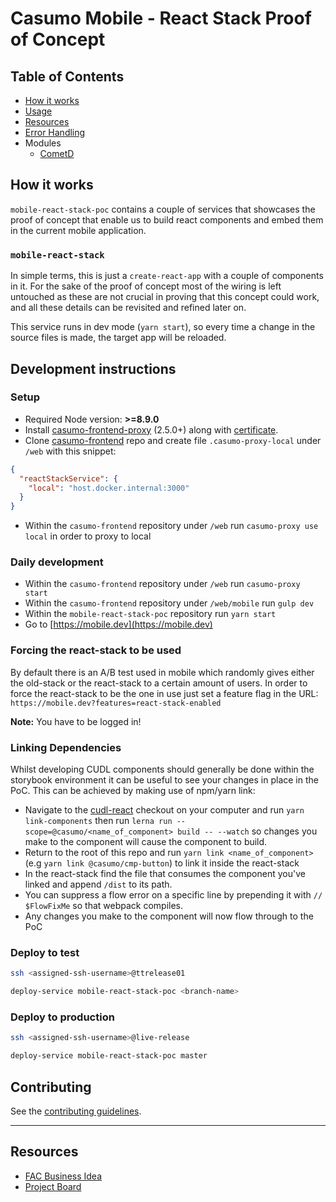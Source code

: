 # Casumo Mobile - React Stack Proof of Concept

## Table of Contents

- [How it works](#how-it-works)
- [Usage](#development-instructions)
- [Resources](#resources)
- [Error Handling](./docs/error-handling.md)
- Modules
  - [CometD](./src/models/cometd/README.md)

## How it works

`mobile-react-stack-poc` contains a couple of services that showcases the proof
of concept that enable us to build react components and embed them in the
current mobile application.

### `mobile-react-stack`

In simple terms, this is just a `create-react-app` with a couple of components
in it. For the sake of the proof of concept most of the wiring is left untouched
as these are not crucial in proving that this concept could work, and all
these details can be revisited and refined later on.

This service runs in dev mode (`yarn start`), so every time a change in the
source files is made, the target app will be reloaded.

## Development instructions

### Setup

- Required Node version: **>=8.9.0**
- Install [casumo-frontend-proxy](https://github.com/Casumo/casumo-frontend-proxy#install) (2.5.0+) along with [certificate](https://github.com/Casumo/casumo-frontend-proxy/blob/master/docs/HTTPS.md).
- Clone [casumo-frontend](https://github.com/Casumo/casumo-frontend) repo and create file `.casumo-proxy-local` under `/web` with this snippet:

```json
{
  "reactStackService": {
    "local": "host.docker.internal:3000"
  }
}
```

- Within the `casumo-frontend` repository under `/web` run `casumo-proxy use local` in order to proxy to local

### Daily development

- Within the `casumo-frontend` repository under `/web` run `casumo-proxy start`
- Within the `casumo-frontend` repository under `/web/mobile` run `gulp dev`
- Within the `mobile-react-stack-poc` repository run `yarn start`
- Go to [https://mobile.dev](https://mobile.dev)

### Forcing the react-stack to be used

By default there is an A/B test used in mobile which randomly gives either the old-stack or the react-stack to a
certain amount of users. In order to force the react-stack to be the one in use just set a feature flag in the URL:
`https://mobile.dev?features=react-stack-enabled`

**Note:** You have to be logged in!

### Linking Dependencies

Whilst developing CUDL components should generally be done within the storybook environment it can be useful to
see your changes in place in the PoC. This can be achieved by making use of npm/yarn link:

- Navigate to the [cudl-react](https://github.com/Casumo/cudl-react) checkout on your computer and run `yarn link-components` then run `lerna run --scope=@casumo/<name_of_component> build -- --watch` so changes you make to the component will cause the component to build.
- Return to the root of this repo and run `yarn link <name_of_component>` (e.g `yarn link @casumo/cmp-button`) to link it inside the react-stack
- In the react-stack find the file that consumes the component you've linked and append `/dist` to its path.
- You can suppress a flow error on a specific line by prepending it with `// $FlowFixMe` so that webpack compiles.
- Any changes you make to the component will now flow through to the PoC

### Deploy to test

```sh
ssh <assigned-ssh-username>@ttrelease01

deploy-service mobile-react-stack-poc <branch-name>
```

### Deploy to production

```sh
ssh <assigned-ssh-username>@live-release

deploy-service mobile-react-stack-poc master
```

## Contributing

See the [contributing guidelines](CONTRIBUTING.md).

---

## Resources

- [FAC Business Idea](https://docs.google.com/document/d/1VUJQ2RFFmRxU06dJRsL1vDy2QBPGjQUEJG8kr5qV3eQ/preview)
- [Project Board](https://github.com/Casumo/Home/projects/91)
